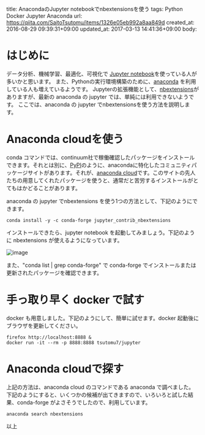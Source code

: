 title: AnacondaのJupyter notebookでnbextensionsを使う
tags: Python Docker Jupyter Anaconda
url: https://qiita.com/SaitoTsutomu/items/1326e05eb992a8aa849d
created_at: 2016-08-29 09:39:31+09:00
updated_at: 2017-03-13 14:41:36+09:00
body:

# はじめに
データ分析、機械学習、最適化、可視化で [Jupyter notebook](http://jupyter.org/)を使っている人が多いかと思います。
また、Pythonの実行環境構築のために、[anaconda](https://www.continuum.io/) を利用している人も増えているようです。
Jupyterの拡張機能として、[nbextensions](https://github.com/ipython-contrib/jupyter_contrib_nbextensions)がありますが、最新の anaconda の jupyter では、単純には利用できないようです。
ここでは、anaconda の jupyter でnbextensionsを使う方法を説明します。

# Anaconda cloudを使う
conda コマンドでは、continuum社で稼働確認したパッケージをインストールできます。それとは別に、[PyPI](https://pypi.python.org/)のように、anacondaに特化したコミュニティパッケージサイトがあります。それが、[anaconda cloud](https://anaconda.org/)です。このサイトの先人たちの用意してくれたパッケージを使うと、通常だと苦労するインストールがとてもはかどることがあります。

anaconda の jupyter でnbextensions を使う1つの方法として、下記のようにできます。

```bash:bash
conda install -y -c conda-forge jupyter_contrib_nbextensions
```

インストールできたら、jupyter notebook を起動してみましょう。下記のように nbextensions が使えるようになっています。

![image](https://qiita-image-store.s3.amazonaws.com/0/13955/07a94c7f-6c2d-884b-67d8-5bb607b9c1de.png)

また、"conda list | grep conda-forge" で conda-forge でインストールまたは更新されたパッケージを確認できます。

# 手っ取り早く docker で試す
docker も用意しました。下記のようにして、簡単に試せます。docker 起動後にブラウザを更新してください。

```bash:bash
firefox http://localhost:8888 &
docker run -it --rm -p 8888:8888 tsutomu7/jupyter
```

# Anaconda cloudで探す
上記の方法は、anaconda cloud のコマンドである anaconda で調べました。下記のようにすると、いくつかの候補が出てきますので、いろいろと試した結果、conda-forge がよさそうでしたので、利用しています。

```bash:bash
anaconda search nbextensions
```

以上

